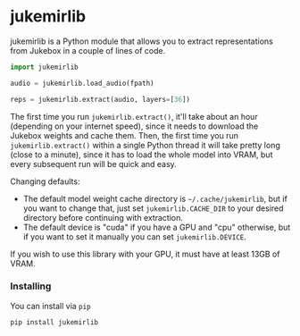 # jukemirlib

jukemirlib is a Python module that allows you to extract representations from Jukebox in a couple of lines of code.

```Python
import jukemirlib

audio = jukemirlib.load_audio(fpath)

reps = jukemirlib.extract(audio, layers=[36])
```

The first time you run `jukemirlib.extract()`, it'll take about an hour (depending on your internet speed), since it needs to download the Jukebox weights and cache them. Then, the first time you run `jukemirlib.extract()` within a single Python thread it will take pretty long (close to a minute), since it has to load the whole model into VRAM, but every subsequent run will be quick and easy.

Changing defaults:
- The default model weight cache directory is `~/.cache/jukemirlib`, but if you want to change that, just set `jukemirlib.CACHE_DIR` to your desired directory before continuing with extraction.
- The default device is "cuda" if you have a GPU and "cpu" otherwise, but if you want to set it manually you can set `jukemirlib.DEVICE`.

If you wish to use this library with your GPU, it must have at least 13GB of VRAM.

### Installing
You can install via `pip`
```sh
pip install jukemirlib
```
